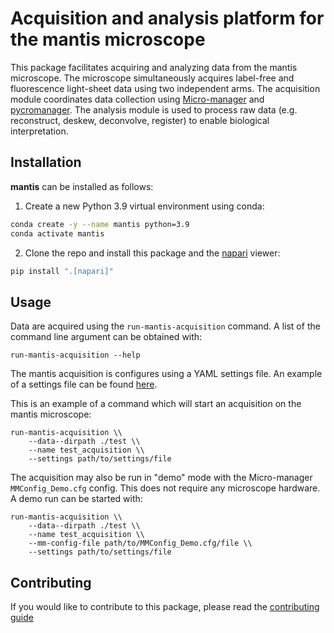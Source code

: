 # Acquisition and analysis platform for the mantis microscope

This package facilitates acquiring and analyzing data from the mantis microscope. The microscope simultaneously acquires label-free and fluorescence light-sheet data using two independent arms. The acquisition module coordinates data collection using [Micro-manager](https://micro-manager.org/) and [pycromanager](https://pycro-manager.readthedocs.io/). The analysis module is used to process raw data (e.g. reconstruct, deskew, deconvolve, register) to enable biological interpretation.

## Installation

**mantis** can be installed as follows:

1. Create a new Python 3.9 virtual environment using conda:

```sh
conda create -y --name mantis python=3.9
conda activate mantis
```

2. Clone the repo and install this package and the [napari](https://napari.org/) viewer:

```sh
pip install ".[napari]"
```

## Usage

Data are acquired using the `run-mantis-acquisition` command. A list of the command line argument can be obtained with:

```
run-mantis-acquisition --help
``` 

The mantis acquisition is configures using a YAML settings file. An example of a settings file can be found [here](mantis/acquisition/settings/example_acquisition_settings.yaml).

This is an example of a command which will start an acquisition on the mantis microscope:

```
run-mantis-acquisition \\
    --data--dirpath ./test \\
    --name test_acquisition \\
    --settings path/to/settings/file
```

The acquisition may also be run in "demo" mode with the Micro-manager `MMConfig_Demo.cfg` config. This does not require any microscope hardware. A demo run can be started with:

```
run-mantis-acquisition \\
    --data--dirpath ./test \\
    --name test_acquisition \\
    --mm-config-file path/to/MMConfig_Demo.cfg/file \\
    --settings path/to/settings/file
```

## Contributing

If you would like to contribute to this package, please read the [contributing guide](CONTRIBUTING.md)